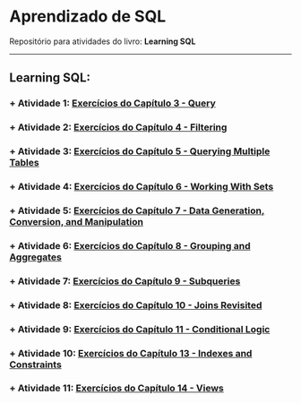 # Aprendizado de SQL

Repositório para atividades do livro: **Learning SQL**

_____________________

## Learning SQL:

### + Atividade 1: [Exercícios do Capítulo 3 - Query](https://github.com/rafaelpavan95/Learning_SQL/blob/main/Cap_3_Exercicios.sql)

### + Atividade 2: [Exercícios do Capítulo 4 - Filtering](https://github.com/rafaelpavan95/Learning_SQL/blob/main/Cap_4_Exercicios.sql)

### + Atividade 3: [Exercícios do Capítulo 5 - Querying Multiple Tables](https://github.com/rafaelpavan95/Learning_SQL/blob/main/Cap_5_Exercicios.sql)

### + Atividade 4: [Exercícios do Capítulo 6 - Working With Sets](https://github.com/rafaelpavan95/Learning_SQL/blob/main/Cap_6_Exercicios.sql)

### + Atividade 5: [Exercícios do Capítulo 7 - Data Generation, Conversion, and Manipulation](https://github.com/rafaelpavan95/Learning_SQL/blob/main/Cap_7_Exercicios.sql)

### + Atividade 6: [Exercícios do Capítulo 8 - Grouping and Aggregates](https://github.com/rafaelpavan95/Learning_SQL/blob/main/Cap_8_Exercicios.sql)

### + Atividade 7: [Exercícios do Capítulo 9 - Subqueries](https://github.com/rafaelpavan95/Learning_SQL/blob/main/Cap_9_Exercicios.sql)

### + Atividade 8: [Exercícios do Capítulo 10 - Joins Revisited](https://github.com/rafaelpavan95/Learning_SQL/blob/main/Cap_10_Exercicios.sql)

### + Atividade 9: [Exercícios do Capítulo 11 - Conditional Logic](https://github.com/rafaelpavan95/Learning_SQL/blob/main/Cap_11_Exercicios.sql)

### + Atividade 10: [Exercícios do Capítulo 13 - Indexes and Constraints](https://github.com/rafaelpavan95/Learning_SQL/blob/main/Cap_13_Exercicios.sql)

### + Atividade 11: [Exercícios do Capítulo 14 - Views](https://github.com/rafaelpavan95/Learning_SQL/blob/main/Cap_14_Exercicios.sql)

